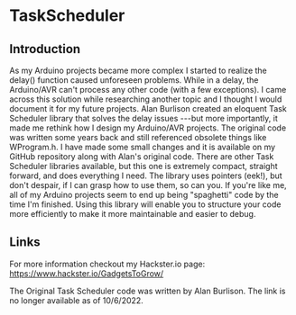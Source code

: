 # TaskScheduler

## Introduction

As my Arduino projects became more complex I started to realize the delay() function caused unforeseen problems. While in a delay, the Arduino/AVR can't process any other code (with a few exceptions). I came across this solution while researching another topic and I thought I would document it for my future projects. Alan Burlison created an eloquent Task Scheduler library that solves the delay issues ---but more importantly, it made me rethink how I design my Arduino/AVR projects. The original code was written some years back and still referenced obsolete things like WProgram.h. I have made some small changes and it is available on my GitHub repository along with Alan's original code. There are other Task Scheduler libraries available, but this one is extremely compact, straight forward, and does everything I need. The library uses pointers (eek!), but don't despair, if I can grasp how to use them, so can you. If you're like me, all of my Arduino projects seem to end up being "spaghetti" code by the time I'm finished. Using this library will enable you to structure your code more efficiently to make it more maintainable and easier to debug.

## Links
For more information checkout my Hackster.io page: 
https://www.hackster.io/GadgetsToGrow/

The Original Task Scheduler code was written by Alan Burlison. The link is no longer available as of 10/6/2022.
